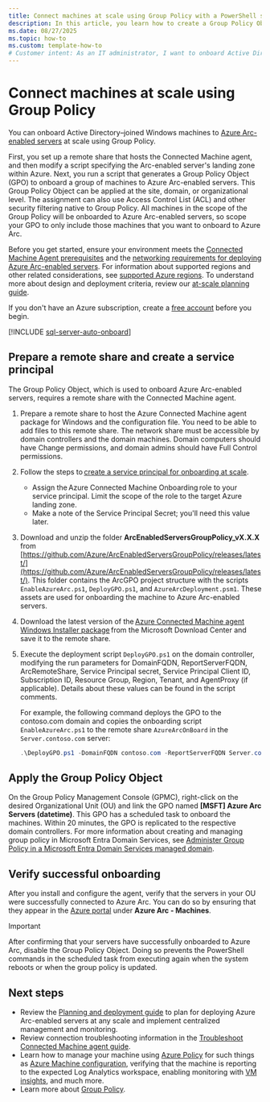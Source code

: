 ```yaml
---
title: Connect machines at scale using Group Policy with a PowerShell script
description: In this article, you learn how to create a Group Policy Object to onboard Active Directory-joined Windows machines to Azure Arc-enabled servers.
ms.date: 08/27/2025
ms.topic: how-to
ms.custom: template-how-to
# Customer intent: As an IT administrator, I want to onboard Active Directory-joined Windows machines to Azure Arc-enabled servers using Group Policy and PowerShell scripts, so that I can efficiently manage and scale my server environment within Azure.
---
```


# Connect machines at scale using Group Policy

You can onboard Active Directory–joined Windows machines to [Azure Arc-enabled servers](overview.md) at scale using Group Policy.

First, you set up a remote share that hosts the Connected Machine agent, and then modify a script specifying the Arc-enabled server's landing zone within Azure. Next, you run  a script that generates a Group Policy Object (GPO) to onboard a group of machines to Azure Arc-enabled servers. This Group Policy Object can be applied at the site, domain, or organizational level. The assignment can also use Access Control List (ACL) and other security filtering native to Group Policy. All machines in the scope of the Group Policy will be onboarded to Azure Arc-enabled servers, so scope your GPO to only include those machines that you want to onboard to Azure Arc.

Before you get started, ensure your environment meets the [Connected Machine Agent prerequisites](prerequisites.md) and the [networking requirements for deploying Azure Arc-enabled servers](network-requirements.md). For information about supported regions and other related considerations, see [supported Azure regions](overview.md#supported-regions). To understand more about design and deployment criteria, review our [at-scale planning guide](plan-at-scale-deployment.md).

If you don't have an Azure subscription, create a [free account](https://azure.microsoft.com/free/?WT.mc_id=A261C142F) before you begin.

[!INCLUDE [sql-server-auto-onboard](includes/sql-server-auto-onboard.md)]

## Prepare a remote share and create a service principal

The Group Policy Object, which is used to onboard Azure Arc-enabled servers, requires a remote share with the Connected Machine agent.

1. Prepare a remote share to host the Azure Connected Machine agent package for Windows and the configuration file. You need to be able to add files to this remote share. The network share must be accessible by domain controllers and the domain machines. Domain computers should have Change permissions, and domain admins should have Full Control permissions.

1. Follow the steps to [create a service principal for onboarding at scale](onboard-service-principal.md#create-a-service-principal-for-onboarding-at-scale).

    * Assign the Azure Connected Machine Onboarding role to your service principal. Limit the scope of the role to the target Azure landing zone.
    * Make a note of the Service Principal Secret; you'll need this value later.

1. Download and unzip the folder **ArcEnabledServersGroupPolicy_vX.X.X** from [https://github.com/Azure/ArcEnabledServersGroupPolicy/releases/latest/](https://github.com/Azure/ArcEnabledServersGroupPolicy/releases/latest/). This folder contains the ArcGPO project structure with the scripts `EnableAzureArc.ps1`, `DeployGPO.ps1`, and `AzureArcDeployment.psm1`. These assets are used for onboarding the machine to Azure Arc-enabled servers.

1. Download the latest version of the [Azure Connected Machine agent Windows Installer package](https://aka.ms/AzureConnectedMachineAgent) from the Microsoft Download Center and save it to the remote share.

1. Execute the deployment script `DeployGPO.ps1` on the domain controller, modifying the run parameters for DomainFQDN, ReportServerFQDN, ArcRemoteShare, Service Principal secret, Service Principal Client ID, Subscription ID, Resource Group, Region, Tenant, and AgentProxy (if applicable). Details about these values can be found in the script comments.

   For example, the following command deploys the GPO to the contoso.com domain and copies the onboarding script `EnableAzureArc.ps1` to the remote share `AzureArcOnBoard` in the `Server.contoso.com` server:

   ```powershell
   .\DeployGPO.ps1 -DomainFQDN contoso.com -ReportServerFQDN Server.contoso.com -ArcRemoteShare AzureArcOnBoard -ServicePrincipalSecret $ServicePrincipalSecret -ServicePrincipalClientId $ServicePrincipalClientId -SubscriptionId $SubscriptionId -ResourceGroup $ResourceGroup -Location $Location -TenantId $TenantId [-AgentProxy $AgentProxy]
    ```

## Apply the Group Policy Object

On the Group Policy Management Console (GPMC), right-click on the desired Organizational Unit (OU) and link the GPO named **[MSFT] Azure Arc Servers (datetime)**. This GPO has a scheduled task to onboard the machines. Within 20 minutes, the GPO is replicated to the respective domain controllers. For more information about creating and managing group policy in Microsoft Entra Domain Services, see [Administer Group Policy in a Microsoft Entra Domain Services managed domain](/azure/active-directory-domain-services/manage-group-policy).

## Verify successful onboarding

After you install and configure the agent, verify that the servers in your OU were successfully connected to Azure Arc. You can do so by ensuring that they appear in the [Azure portal](https://aka.ms/hybridmachineportal) under **Azure Arc - Machines**.

> [!IMPORTANT]
> After confirming that your servers have successfully onboarded to Azure Arc, disable the Group Policy Object. Doing so prevents the PowerShell commands in the scheduled task from executing again when the system reboots or when the group policy is updated.

## Next steps

* Review the [Planning and deployment guide](plan-at-scale-deployment.md) to plan for deploying Azure Arc-enabled servers at any scale and implement centralized management and monitoring.
* Review connection troubleshooting information in the [Troubleshoot Connected Machine agent guide](troubleshoot-agent-onboard.md).
* Learn how to manage your machine using [Azure Policy](/azure/governance/policy/overview) for such things as [Azure Machine configuration](/azure/governance/machine-configuration/overview), verifying that the machine is reporting to the expected Log Analytics workspace, enabling monitoring with [VM insights](/azure/azure-monitor/vm/vminsights-enable-policy), and much more.
* Learn more about [Group Policy](/troubleshoot/windows-server/group-policy/group-policy-overview).
